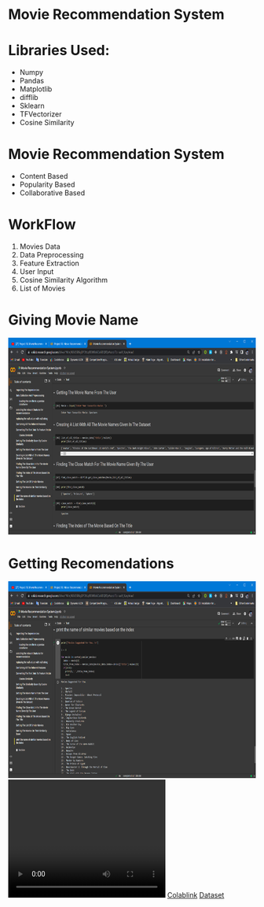 <html>

<body>
<h1>Movie Recommendation System</h1>
<h1>Libraries Used: </h1>
<ul>
<li>Numpy</li>
<li>Pandas</li>
<li>Matplotlib</li>
<li>difflib</li>
<li>Sklearn</li>
<li>TFVectorizer</li>
<li>Cosine Similarity</li>
</ul>
<h1>Movie Recommendation System </h1>
<ul><li>Content Based</li><li>Popularity Based</li><li>Collaborative Based</li></ul>
<h1><b>WorkFlow</b></h1>

<ol>
<li>Movies Data</li>
<li>Data Preprocessing</li>
<li>Feature Extraction</li>
<li>User Input</li>
<li>Cosine Similarity Algorithm</li>
<li>List of Movies</li>
</ol>
<h1>Giving Movie Name </h1>
<img src="./files/giving_name.png" width="700" height="400">
<h1>Getting Recomendations</h1>
<img src="./files/remendations.png" width="700" height="400">

<video width="320" height="240" controls>
  <source src="./files/movie_recomender.mp4" type="video/mp4">
Video: 
</video>
<a href="https://colab.research.google.com/drive/1WmjN3k5SB6gD7OtLqREW6bGCs6I3QRTp#scrollTo=ao9_XzeyVead">Colablink</a>
<a href="">Dataset</a>
</body>

</html>
